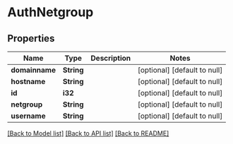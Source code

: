# AuthNetgroup

## Properties
Name | Type | Description | Notes
------------ | ------------- | ------------- | -------------
**domainname** | **String** |  | [optional] [default to null]
**hostname** | **String** |  | [optional] [default to null]
**id** | **i32** |  | [optional] [default to null]
**netgroup** | **String** |  | [optional] [default to null]
**username** | **String** |  | [optional] [default to null]

[[Back to Model list]](../README.md#documentation-for-models) [[Back to API list]](../README.md#documentation-for-api-endpoints) [[Back to README]](../README.md)


